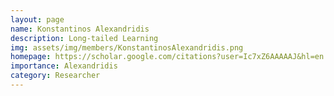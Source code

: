 ```yaml
---
layout: page
name: Konstantinos Alexandridis
description: Long-tailed Learning
img: assets/img/members/KonstantinosAlexandridis.png
homepage: https://scholar.google.com/citations?user=Ic7xZ6AAAAAJ&hl=en
importance: Alexandridis
category: Researcher
---
```


